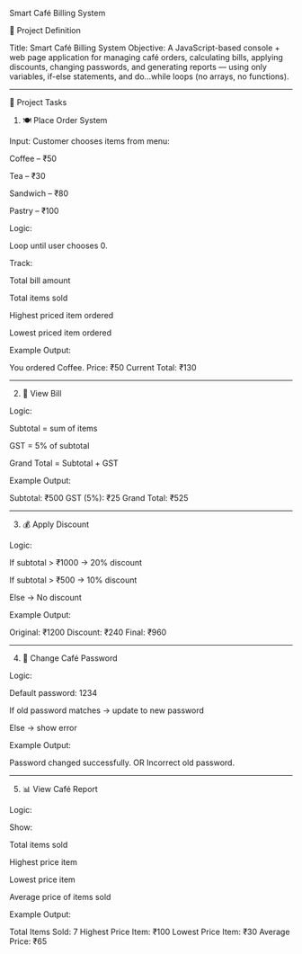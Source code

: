 Smart Café Billing System

📌 Project Definition

Title: Smart Café Billing System
Objective:
A JavaScript-based console + web page application for managing café orders, calculating bills, applying discounts, changing passwords, and generating reports — using only variables, if-else statements, and do…while loops (no arrays, no functions).


---

🧩 Project Tasks

1. 🍽 Place Order System

Input: Customer chooses items from menu:

Coffee – ₹50

Tea – ₹30

Sandwich – ₹80

Pastry – ₹100


Logic:

Loop until user chooses 0.

Track:

Total bill amount

Total items sold

Highest priced item ordered

Lowest priced item ordered



Example Output:

You ordered Coffee. Price: ₹50
Current Total: ₹130


---

2. 🧾 View Bill

Logic:

Subtotal = sum of items

GST = 5% of subtotal

Grand Total = Subtotal + GST


Example Output:

Subtotal: ₹500
GST (5%): ₹25
Grand Total: ₹525


---

3. 💰 Apply Discount

Logic:

If subtotal > ₹1000 → 20% discount

If subtotal > ₹500 → 10% discount

Else → No discount


Example Output:

Original: ₹1200
Discount: ₹240
Final: ₹960


---

4. 🔐 Change Café Password

Logic:

Default password: 1234

If old password matches → update to new password

Else → show error


Example Output:

Password changed successfully.
OR
Incorrect old password.


---

5. 📊 View Café Report

Logic:

Show:

Total items sold

Highest price item

Lowest price item

Average price of items sold



Example Output:

Total Items Sold: 7
Highest Price Item: ₹100
Lowest Price Item: ₹30
Average Price: ₹65


